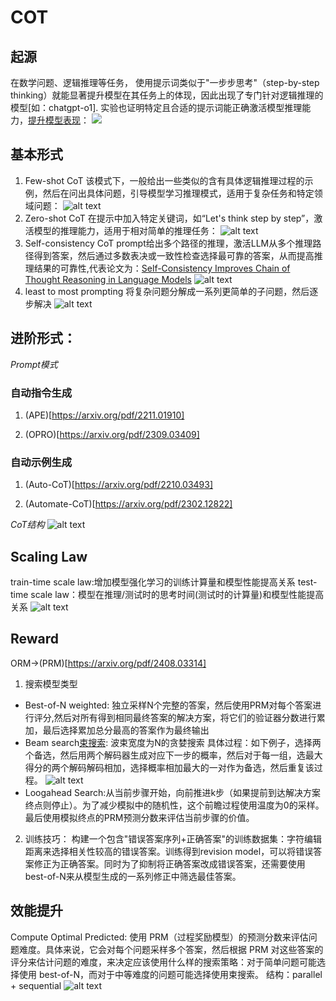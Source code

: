 # COT

## 起源
在数学问题、逻辑推理等任务， 使用提示词类似于"一步步思考"（step-by-step thinking）就能显著提升模型在其任务上的体现，因此出现了专门针对逻辑推理的模型[如：chatgpt-o1]. 实验也证明特定且合适的提示词能正确激活模型推理能力，[提升模型表现](https://arxiv.org/pdf/2205.11916)：
![](image-2.png)

## 基本形式
1. Few-shot CoT
该模式下，一般给出一些类似的含有具体逻辑推理过程的示例，然后在问出具体问题，引导模型学习推理模式，适用于复杂任务和特定领域问题：
![alt text](image.png)
2. Zero-shot CoT
在提示中加入特定关键词，如“Let's think step by step”，激活模型的推理能力，适用于相对简单的推理任务：
![alt text](image-1.png)
3. Self-consistency CoT
prompt给出多个路径的推理，激活LLM从多个推理路径得到答案，然后通过多数表决或一致性检查选择最可靠的答案，从而提高推理结果的可靠性,代表论文为：[Self-Consistency Improves Chain of Thought Reasoning in Language Models](https://arxiv.org/pdf/2203.11171)
![alt text](image-3.png)
4. least to most prompting
将复杂问题分解成一系列更简单的子问题，然后逐步解决
![alt text](image-4.png)

## 进阶形式：
$Prompt 模式$
### 自动指令生成
1. (APE)[https://arxiv.org/pdf/2211.01910]

2. (OPRO)[https://arxiv.org/pdf/2309.03409]

### 自动示例生成
1. (Auto-CoT)[https://arxiv.org/pdf/2210.03493]

2. (Automate-CoT)[https://arxiv.org/pdf/2302.12822]

$CoT结构$
![alt text](image-5.png)

## Scaling Law
train-time scale law:增加模型强化学习的训练计算量和模型性能提高关系
test-time scale law：模型在推理/测试时的思考时间(测试时的计算量)和模型性能提高关系
![alt text](image-6.png)

## Reward
ORM->(PRM)[https://arxiv.org/pdf/2408.03314]
1. 搜索模型类型
- Best-of-N weighted: 独立采样N个完整的答案，然后使用PRM对每个答案进行评分,然后对所有得到相同最终答案的解决方案，将它们的验证器分数进行累加，最后选择累加总分最高的答案作为最终输出
- Beam search[束搜索](https://zhuanlan.zhihu.com/p/716903009): 波束宽度为N的贪婪搜索
具体过程：如下例子，选择两个备选，然后用两个解码器生成对应下一步的概率，然后对于每一组，选最大得分的两个解码解码相加，选择概率相加最大的一对作为备选，然后重复该过程。
![alt text](image-7.png)
- Loogahead Search:从当前步骤开始，向前推进k步（如果提前到达解决方案终点则停止）。为了减少模拟中的随机性，这个前瞻过程使用温度为0的采样。最后使用模拟终点的PRM预测分数来评估当前步骤的价值。
2. 训练技巧：
构建一个包含"错误答案序列+正确答案"的训练数据集：字符编辑距离来选择相关性较高的错误答案。训练得到revision model，可以将错误答案修正为正确答案。同时为了抑制将正确答案改成错误答案，还需要使用best-of-N来从模型生成的一系列修正中筛选最佳答案。


## 效能提升
Compute Optimal Predicted: 使用 PRM（过程奖励模型）的预测分数来评估问题难度。具体来说，它会对每个问题采样多个答案，然后根据 PRM 对这些答案的评分来估计问题的难度，来决定应该使用什么样的搜索策略：对于简单问题可能选择使用 best-of-N，而对于中等难度的问题可能选择使用束搜索。
结构：parallel + sequential
![alt text](image-8.png)